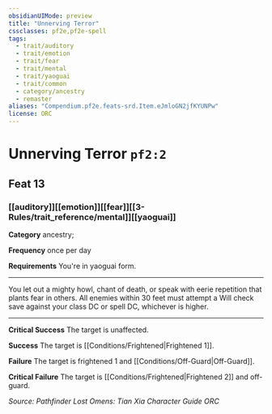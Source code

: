 ```yaml
---
obsidianUIMode: preview
title: "Unnerving Terror"
cssclasses: pf2e,pf2e-spell
tags:
  - trait/auditory
  - trait/emotion
  - trait/fear
  - trait/mental
  - trait/yaoguai
  - trait/common
  - category/ancestry
  - remaster
aliases: "Compendium.pf2e.feats-srd.Item.eJmloGN2jfKYUNPw"
license: ORC
---
```

# Unnerving Terror `pf2:2`
## Feat 13
### [[auditory]][[emotion]][[fear]][[3-Rules/trait_reference/mental]][[yaoguai]]

**Category** ancestry; 




**Frequency** once per day

**Requirements** You're in yaoguai form.

* * *

You let out a mighty howl, chant of death, or speak with eerie repetition that plants fear in others. All enemies within 30 feet must attempt a Will check save against your class DC or spell DC, whichever is higher.

* * *

**Critical Success** The target is unaffected.

**Success** The target is [[Conditions/Frightened|Frightened 1]].

**Failure** The target is frightened 1 and [[Conditions/Off-Guard|Off-Guard]].

**Critical Failure** The target is [[Conditions/Frightened|Frightened 2]] and off-guard.

*Source: Pathfinder Lost Omens: Tian Xia Character Guide*
*ORC*